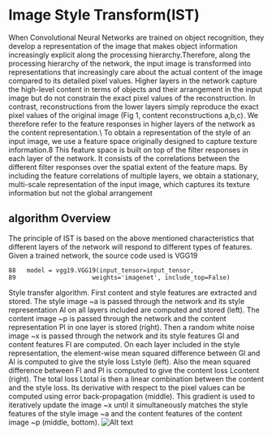 # Image Style Transform(IST)
When Convolutional Neural Networks are trained on object recognition, they develop a
representation of the image that makes object information increasingly explicit along the processing
hierarchy.Therefore, along the processing hierarchy of the network, the input image
is transformed into representations that increasingly care about the actual content of the image
compared to its detailed pixel values.
Higher layers in the network capture the high-level content in terms of objects and their
arrangement in the input image but do not constrain the exact pixel values of the reconstruction. In contrast, reconstructions from the lower layers simply reproduce the exact pixel values of the original image (Fig 1, content reconstructions
a,b,c). We therefore refer to the feature responses in higher layers of the network as the content representation.\\
To obtain a representation of the style of an input image, we use a feature space originally
designed to capture texture information.8 This feature space is built on top of the filter responses
in each layer of the network. It consists of the correlations between the different filter responses
over the spatial extent of the feature maps. By including the feature
correlations of multiple layers, we obtain a stationary, multi-scale representation of the input
image, which captures its texture information but not the global arrangement

## algorithm Overview
The principle of IST is based on the above mentioned characteristics that different layers of the network will respond to different types of features. Given a trained network, the source code used is VGG19
```
88   model = vgg19.VGG19(input_tensor=input_tensor,
89                     weights='imagenet', include_top=False)
```
Style transfer algorithm. First content and style features are extracted and stored. The style image ~a is passed through the network
and its style representation Al on all layers included are computed and stored (left). The content image ~p is passed through the network
and the content representation Pl in one layer is stored (right). Then a random white noise image ~x is passed through the network and its
style features Gl and content features Fl are computed. On each layer included in the style representation, the element-wise mean squared
difference between Gl and Al is computed to give the style loss Lstyle (left). Also the mean squared difference between Fl and Pl is
computed to give the content loss Lcontent (right). The total loss Ltotal is then a linear combination between the content and the style loss.
Its derivative with respect to the pixel values can be computed using error back-propagation (middle). This gradient is used to iteratively
update the image ~x until it simultaneously matches the style features of the style image ~a and the content features of the content image ~p
(middle, bottom).
![Alt text](https://github.com/SherryCal/related-work-summary-and-tricks/blob/master/explanation%20papers%20with%20codings/Image%20Style%20Transform(IST)/%20flowchart.png)
